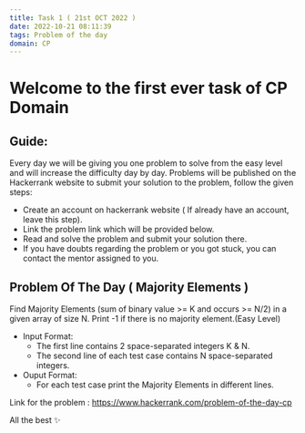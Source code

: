 ```yaml
---
title: Task 1 ( 21st OCT 2022 )
date: 2022-10-21 08:11:39
tags: Problem of the day
domain: CP
---
```


# Welcome to the first ever task of CP Domain
## Guide:

Every day we will be giving you one problem to solve from the easy level and will increase the difficulty day by day.
Problems will be published on the Hackerrank website to submit your solution to the problem, follow the given steps:
  - Create an account on hackerrank website ( If already have an account, leave this step).
  - Link the problem link which will be provided below.
  - Read and solve the problem and submit your solution there.
  - If you have doubts regarding the problem or you got stuck, you can contact the mentor assigned to you.

## Problem Of The Day ( Majority Elements )

Find Majority Elements (sum of binary value >= K and occurs >= N/2) in a given array of size N. Print -1 if there is no majority element.(Easy Level)
  - Input Format:
    - The first line contains 2 space-separated integers K & N.
    - The second line of each test case contains N space-separated integers.
  - Ouput Format:
    - For each test case print the Majority Elements in different lines.

Link for the problem : https://www.hackerrank.com/problem-of-the-day-cp

All the best ✨
